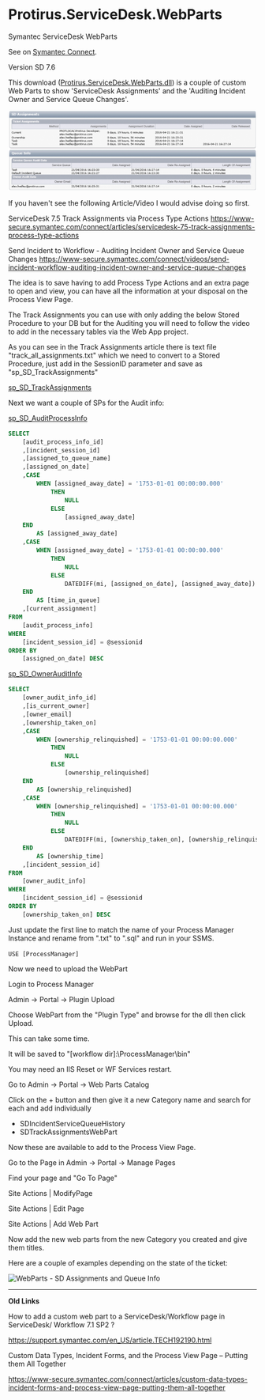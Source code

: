 # Protirus.ServiceDesk.WebParts
Symantec ServiceDesk WebParts

See on [Symantec Connect](https://www.symantec.com/connect/downloads/servicedesk-webpart-assignments-and-audit-info).

Version	SD 7.6

This download ([Protirus.ServiceDesk.WebParts.dll](https://github.com/Protirus/Protirus.ServiceDesk.WebParts/releases/latest)) is a couple of custom Web Parts to show 'ServiceDesk Assignments' and the 'Auditing Incident Owner and Service Queue Changes'.

![WebParts - SD Assignments and Queue Info](https://github.com/Protirus/Protirus.ServiceDesk.WebParts/blob/master/WebParts%20-%20SD%20Assignments%20and%20Queue%20Info.png)

If you haven't see the following Article/Video I would advise doing so first.

ServiceDesk 7.5 Track Assignments via Process Type Actions
https://www-secure.symantec.com/connect/articles/servicedesk-75-track-assignments-process-type-actions

Send Incident to Workflow - Auditing Incident Owner and Service Queue Changes
https://www-secure.symantec.com/connect/videos/send-incident-workflow-auditing-incident-owner-and-service-queue-changes

The idea is to save having to add Process Type Actions and an extra page to open and view, you can have all the information at your disposal on the Process View Page.

The Track Assignments you can use with only adding the below Stored Procedure to your DB but for the Auditing you will need to follow the video to add in the necessary tables via the Web App project.

As you can see in the Track Assignments article there is text file "track_all_assignments.txt" which we need to convert to a Stored Procedure, just add in the SessionID parameter and save as "sp_SD_TrackAssignments"

[sp_SD_TrackAssignments](https://github.com/Protirus/Protirus.ServiceDesk.WebParts/blob/master/sp_SD_TrackAssignments.txt)

Next we want a couple of SPs for the Audit info:

[sp_SD_AuditProcessInfo](https://github.com/Protirus/Protirus.ServiceDesk.WebParts/blob/master/sp_SD_AuditProcessInfo.txt)
```SQL
SELECT 
	[audit_process_info_id]
	,[incident_session_id]
	,[assigned_to_queue_name]
	,[assigned_on_date]
	,CASE 
		WHEN [assigned_away_date] = '1753-01-01 00:00:00.000'
			THEN
				NULL
			ELSE
				[assigned_away_date]
	END 
		AS [assigned_away_date]
	,CASE 
		WHEN [assigned_away_date] = '1753-01-01 00:00:00.000'
			THEN
				NULL 
			ELSE
				DATEDIFF(mi, [assigned_on_date], [assigned_away_date]) 
	END 
		AS [time_in_queue]
	,[current_assignment]
FROM 
	[audit_process_info]
WHERE 
	[incident_session_id] = @sessionid
ORDER BY
	[assigned_on_date] DESC
```

[sp_SD_OwnerAuditInfo](https://github.com/Protirus/Protirus.ServiceDesk.WebParts/blob/master/sp_SD_OwnerAuditInfo.txt)

```SQL
SELECT 
	[owner_audit_info_id]
	,[is_current_owner]
	,[owner_email]
	,[ownership_taken_on]
	,CASE 
		WHEN [ownership_relinquished] = '1753-01-01 00:00:00.000'
			THEN
				NULL
			ELSE
				[ownership_relinquished]
	END 
		AS [ownership_relinquished]
	,CASE 
		WHEN [ownership_relinquished] = '1753-01-01 00:00:00.000'
			THEN
				NULL 
			ELSE
				DATEDIFF(mi, [ownership_taken_on], [ownership_relinquished]) 
	END 
		AS [ownership_time]
	,[incident_session_id]
FROM 
	[owner_audit_info]
WHERE
	[incident_session_id] = @sessionid
ORDER BY
	[ownership_taken_on] DESC
```

Just update the first line to match the name of your Process Manager Instance and rename from ".txt" to ".sql" and run in your SSMS.

```USE [ProcessManager]```

Now we need to upload the WebPart

Login to Process Manager

Admin -> Portal -> Plugin Upload 

Choose WebPart from the "Plugin Type" and browse for the dll then click Upload.

This can take some time.

It will be saved to "[workflow dir]:\\ProcessManager\bin"

You may need an IIS Reset or WF Services restart.

Go to Admin -> Portal -> Web Parts Catalog

Click on the + button and then give it a new Category name and search for each and add individually

- SDIncidentServiceQueueHistory
- SDTrackAssignmentsWebPart

Now these are available to add to the Process View Page.

Go to the Page in Admin -> Portal -> Manage Pages

Find your page and "Go To Page"

Site Actions | ModifyPage

Site Actions | Edit Page

Site Actions | Add Web Part

Now add the new web parts from the new Category you created and give them titles.

Here are a couple of examples depending on the state of the ticket:

![WebParts - SD Assignments and Queue Info](https://github.com/Protirus/Protirus.ServiceDesk.WebParts/blob/master/WebParts%20-%20SD%20Assignments%20and%20Queue%20Info%20(All).png)

---

**Old Links**

How to add a custom web part to a ServiceDesk/Workflow page in ServiceDesk/ Workflow 7.1 SP2 ?

https://support.symantec.com/en_US/article.TECH192190.html

Custom Data Types, Incident Forms, and the Process View Page – Putting them All Together

https://www-secure.symantec.com/connect/articles/custom-data-types-incident-forms-and-process-view-page-putting-them-all-together
